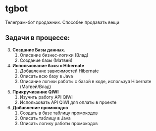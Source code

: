 # tgbot

Телеграм-бот продажник. Способен продавать вещи
## Задачи в процессе:
3. **Создание Базы данных.**
   1. Описание бизнес-логики (Влад)
   2. Создание базы (Матвей)
4. **Использование базы с Hibernate**
   1. Добавление зависимостей Hibernate
   2. Описать всю базу в Java
   3. Описание логики работы с базой в коде, используя Hibernate (Матвей/Влад)
5. **Прикручивание QIWI**
   1. Изучить работу API QIWI
   2. Использовать API QIWI для оплаты в проекте
6. **Добавление промокодов**
   1. Создать в базе таблицу промокодов
   2. Описать таблицу в Java
   3. Описать логику работы промокодов
